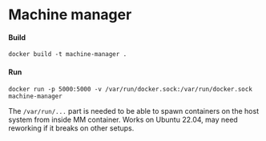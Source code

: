 # Machine manager

#### Build
`docker build -t machine-manager .`

#### Run
`docker run -p 5000:5000 -v /var/run/docker.sock:/var/run/docker.sock machine-manager`

The `/var/run/...` part is needed to be able to spawn containers on the host system from inside MM container.
Works on Ubuntu 22.04, may need reworking if it breaks on other setups.